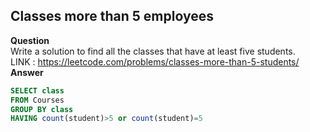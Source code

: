 ## Classes more than 5 employees 
**Question** <br>
Write a solution to find all the classes that have at least five students.<br>
LINK : https://leetcode.com/problems/classes-more-than-5-students/ <br>
**Answer**
```sql
SELECT class
FROM Courses
GROUP BY class
HAVING count(student)>5 or count(student)=5
```
